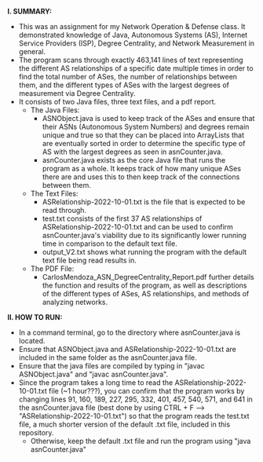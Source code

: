 <b>I. SUMMARY:</b>
- This was an assignment for my Network Operation & Defense class. It demonstrated knowledge of Java, Autonomous Systems (AS), Internet Service Providers (ISP), Degree Centrality, and Network Measurement in general.
- The program scans through exactly 463,141 lines of text representing the different AS relationships of a specific date multiple times in order to find the total number of ASes, the number of relationships between them, and the different types of ASes with the largest degrees of measurement via Degree Centrality.
- It consists of two Java files, three text files, and a pdf report.
	- The Java Files: 
		- ASNObject.java is used to keep track of the ASes and ensure that their ASNs (Autonomous System Numbers) and degrees remain unique and true so that they can be placed into ArrayLists that are eventually sorted in order to determine the specific type of AS with the largest degrees as seen in asnCounter.java. 
		- asnCounter.java exists as the core Java file that runs the program as a whole. It keeps track of how many unique ASes there are and uses this to then keep track of the connections between them.
	- The Text Files: 
		- ASRelationship-2022-10-01.txt is the file that is expected to be read through.
		- test.txt consists of the first 37 AS relationships of ASRelationship-2022-10-01.txt and can be used to confirm asnCounter.java's viability due to its significantly lower running time in comparison to the default text file. 
		- output_V2.txt shows what running the program with the default text file being read results in.
	- The PDF File:
		- CarlosMendoza_ASN_DegreeCentrality_Report.pdf further details the function and results of the program, as well as descriptions of the different types of ASes, AS relationships, and methods of analyzing networks.

<b>II. HOW TO RUN:</b>
- In a command terminal, go to the directory where asnCounter.java is located.
- Ensure that ASNObject.java and ASRelationship-2022-10-01.txt are included in the same folder as the asnCounter.java file.
- Ensure that the java files are compiled by typing in "javac ASNObject.java" and "javac asnCounter.java".
- Since the program takes a long time to read the ASRelationship-2022-10-01.txt file (~1 hour???), you can confirm that the program works by changing lines 91, 160, 189, 227, 295, 332, 401, 457, 540, 571, and 641 in the asnCounter.java file (best done by using CTRL + F --> "ASRelationship-2022-10-01.txt") so that the program reads the test.txt file, a much shorter version of the default .txt file, included in this repository.
	- Otherwise, keep the default .txt file and run the program using "java asnCounter.java"
